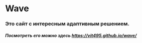 # Wave
### Это сайт с интересным адаптивным решением.
 ##### Посмотреть его можно здесь https://vit495.github.io/wave/
